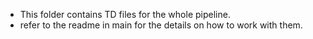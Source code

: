 - This folder contains TD files for the whole pipeline.
- refer to the readme in main for the details on how to work with them.
